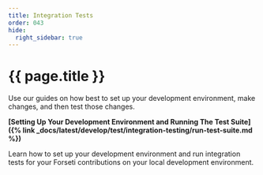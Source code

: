 ```yaml
---
title: Integration Tests
order: 043
hide:
  right_sidebar: true
---
```


# {{ page.title }}

Use our guides on how best to set up your development environment, make changes,
and then test those changes.

**[Setting Up Your Development Environment and Running The Test Suite]({% link _docs/latest/develop/test/integration-testing/run-test-suite.md %})**

Learn how to set up your development environment and run integration tests for 
your Forseti contributions on your local development environment.

